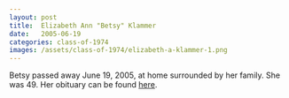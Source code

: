 ```yaml
---
layout: post
title:  Elizabeth Ann "Betsy" Klammer
date:   2005-06-19
categories: class-of-1974
images: /assets/class-of-1974/elizabeth-a-klammer-1.png
---
```

Betsy passed away June 19, 2005, at home surrounded by her family.  She was 49.  Her obituary can be found [here](http://tinyurl.com/lf55zqg).
